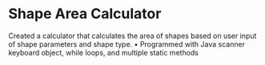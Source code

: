 # Shape Area Calculator
 Created a calculator that calculates the area of shapes based on user input of shape parameters and shape type. • Programmed with Java scanner keyboard object, while loops, and multiple static methods
